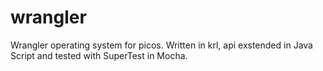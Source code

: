 # wrangler
Wrangler operating system for picos.
Written in krl, api exstended in Java Script and tested with SuperTest in Mocha.
